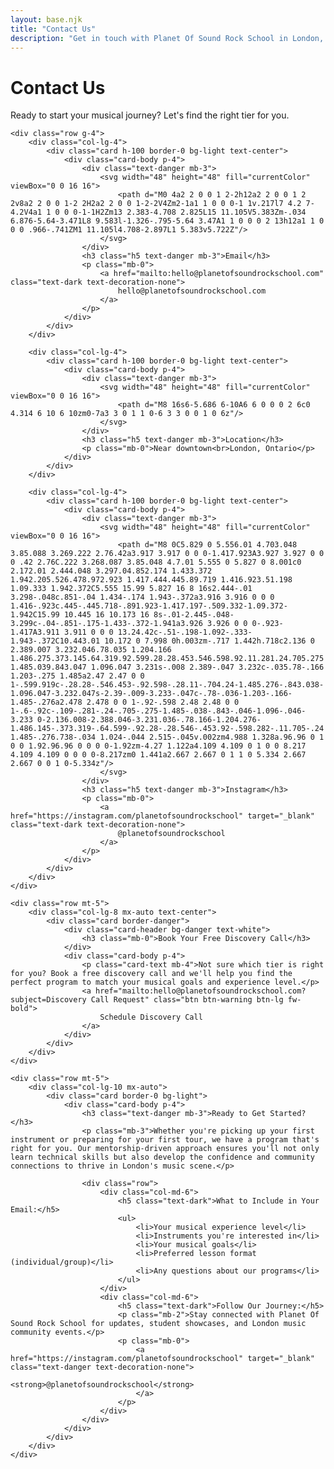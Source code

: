 ```yaml
---
layout: base.njk
title: "Contact Us"
description: "Get in touch with Planet Of Sound Rock School in London, Ontario. Book your free discovery call today."
---
```


<div class="container py-5">
    <div class="row">
        <div class="col-lg-8 mx-auto text-center">
            <h1 class="display-5 text-danger mb-4">Contact Us</h1>
            <p class="lead mb-5">Ready to start your musical journey? Let's find the right tier for you.</p>
        </div>
    </div>
    
    <div class="row g-4">
        <div class="col-lg-4">
            <div class="card h-100 border-0 bg-light text-center">
                <div class="card-body p-4">
                    <div class="text-danger mb-3">
                        <svg width="48" height="48" fill="currentColor" viewBox="0 0 16 16">
                            <path d="M0 4a2 2 0 0 1 2-2h12a2 2 0 0 1 2 2v8a2 2 0 0 1-2 2H2a2 2 0 0 1-2-2V4Zm2-1a1 1 0 0 0-1 1v.217l7 4.2 7-4.2V4a1 1 0 0 0-1-1H2Zm13 2.383-4.708 2.825L15 11.105V5.383Zm-.034 6.876-5.64-3.471L8 9.583l-1.326-.795-5.64 3.47A1 1 0 0 0 2 13h12a1 1 0 0 0 .966-.741ZM1 11.105l4.708-2.897L1 5.383v5.722Z"/>
                        </svg>
                    </div>
                    <h3 class="h5 text-danger mb-3">Email</h3>
                    <p class="mb-0">
                        <a href="mailto:hello@planetofsoundrockschool.com" class="text-dark text-decoration-none">
                            hello@planetofsoundrockschool.com
                        </a>
                    </p>
                </div>
            </div>
        </div>
        
        <div class="col-lg-4">
            <div class="card h-100 border-0 bg-light text-center">
                <div class="card-body p-4">
                    <div class="text-danger mb-3">
                        <svg width="48" height="48" fill="currentColor" viewBox="0 0 16 16">
                            <path d="M8 16s6-5.686 6-10A6 6 0 0 0 2 6c0 4.314 6 10 6 10zm0-7a3 3 0 1 1 0-6 3 3 0 0 1 0 6z"/>
                        </svg>
                    </div>
                    <h3 class="h5 text-danger mb-3">Location</h3>
                    <p class="mb-0">Near downtown<br>London, Ontario</p>
                </div>
            </div>
        </div>
        
        <div class="col-lg-4">
            <div class="card h-100 border-0 bg-light text-center">
                <div class="card-body p-4">
                    <div class="text-danger mb-3">
                        <svg width="48" height="48" fill="currentColor" viewBox="0 0 16 16">
                            <path d="M8 0C5.829 0 5.556.01 4.703.048 3.85.088 3.269.222 2.76.42a3.917 3.917 0 0 0-1.417.923A3.927 3.927 0 0 0 .42 2.76C.222 3.268.087 3.85.048 4.7.01 5.555 0 5.827 0 8.001c0 2.172.01 2.444.048 3.297.04.852.174 1.433.372 1.942.205.526.478.972.923 1.417.444.445.89.719 1.416.923.51.198 1.09.333 1.942.372C5.555 15.99 5.827 16 8 16s2.444-.01 3.298-.048c.851-.04 1.434-.174 1.943-.372a3.916 3.916 0 0 0 1.416-.923c.445-.445.718-.891.923-1.417.197-.509.332-1.09.372-1.942C15.99 10.445 16 10.173 16 8s-.01-2.445-.048-3.299c-.04-.851-.175-1.433-.372-1.941a3.926 3.926 0 0 0-.923-1.417A3.911 3.911 0 0 0 13.24.42c-.51-.198-1.092-.333-1.943-.372C10.443.01 10.172 0 7.998 0h.003zm-.717 1.442h.718c2.136 0 2.389.007 3.232.046.78.035 1.204.166 1.486.275.373.145.64.319.92.599.28.28.453.546.598.92.11.281.24.705.275 1.485.039.843.047 1.096.047 3.231s-.008 2.389-.047 3.232c-.035.78-.166 1.203-.275 1.485a2.47 2.47 0 0 1-.599.919c-.28.28-.546.453-.92.598-.28.11-.704.24-1.485.276-.843.038-1.096.047-3.232.047s-2.39-.009-3.233-.047c-.78-.036-1.203-.166-1.485-.276a2.478 2.478 0 0 1-.92-.598 2.48 2.48 0 0 1-.6-.92c-.109-.281-.24-.705-.275-1.485-.038-.843-.046-1.096-.046-3.233 0-2.136.008-2.388.046-3.231.036-.78.166-1.204.276-1.486.145-.373.319-.64.599-.92.28-.28.546-.453.92-.598.282-.11.705-.24 1.485-.276.738-.034 1.024-.044 2.515-.045v.002zm4.988 1.328a.96.96 0 1 0 0 1.92.96.96 0 0 0 0-1.92zm-4.27 1.122a4.109 4.109 0 1 0 0 8.217 4.109 4.109 0 0 0 0-8.217zm0 1.441a2.667 2.667 0 1 1 0 5.334 2.667 2.667 0 0 1 0-5.334z"/>
                        </svg>
                    </div>
                    <h3 class="h5 text-danger mb-3">Instagram</h3>
                    <p class="mb-0">
                        <a href="https://instagram.com/planetofsoundrockschool" target="_blank" class="text-dark text-decoration-none">
                            @planetofsoundrockschool
                        </a>
                    </p>
                </div>
            </div>
        </div>
    </div>
    
    <div class="row mt-5">
        <div class="col-lg-8 mx-auto text-center">
            <div class="card border-danger">
                <div class="card-header bg-danger text-white">
                    <h3 class="mb-0">Book Your Free Discovery Call</h3>
                </div>
                <div class="card-body p-4">
                    <p class="card-text mb-4">Not sure which tier is right for you? Book a free discovery call and we'll help you find the perfect program to match your musical goals and experience level.</p>
                    <a href="mailto:hello@planetofsoundrockschool.com?subject=Discovery Call Request" class="btn btn-warning btn-lg fw-bold">
                        Schedule Discovery Call
                    </a>
                </div>
            </div>
        </div>
    </div>
    
    <div class="row mt-5">
        <div class="col-lg-10 mx-auto">
            <div class="card border-0 bg-light">
                <div class="card-body p-4">
                    <h3 class="text-danger mb-3">Ready to Get Started?</h3>
                    <p class="mb-3">Whether you're picking up your first instrument or preparing for your first tour, we have a program that's right for you. Our mentorship-driven approach ensures you'll not only learn technical skills but also develop the confidence and community connections to thrive in London's music scene.</p>
                    
                    <div class="row">
                        <div class="col-md-6">
                            <h5 class="text-dark">What to Include in Your Email:</h5>
                            <ul>
                                <li>Your musical experience level</li>
                                <li>Instruments you're interested in</li>
                                <li>Your musical goals</li>
                                <li>Preferred lesson format (individual/group)</li>
                                <li>Any questions about our programs</li>
                            </ul>
                        </div>
                        <div class="col-md-6">
                            <h5 class="text-dark">Follow Our Journey:</h5>
                            <p class="mb-2">Stay connected with Planet Of Sound Rock School for updates, student showcases, and London music community events.</p>
                            <p class="mb-0">
                                <a href="https://instagram.com/planetofsoundrockschool" target="_blank" class="text-danger text-decoration-none">
                                    <strong>@planetofsoundrockschool</strong>
                                </a>
                            </p>
                        </div>
                    </div>
                </div>
            </div>
        </div>
    </div>
</div>
